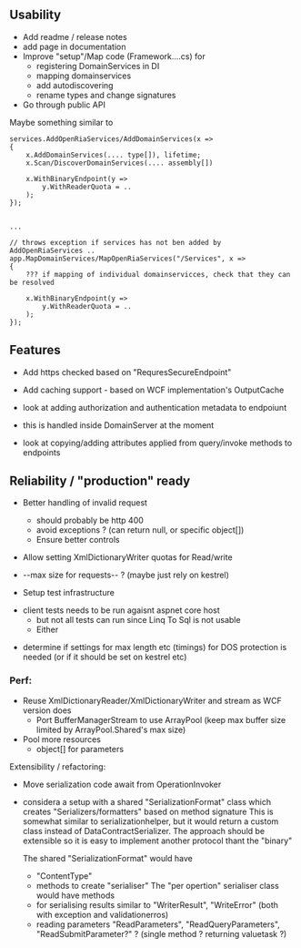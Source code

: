 ﻿
## Usability 

* Add readme / release notes
* add page in documentation
* Improve "setup"/Map code (Framework....cs) for 
   * registering DomainServices in DI 
   * mapping domainservices
   * add autodiscovering
   * rename types and change signatures
* Go through public API


Maybe something similar to 

```
services.AddOpenRiaServices/AddDomainServices(x => 
{
    x.AddDomainServices(.... type[]), lifetime;
    x.Scan/DiscoverDomainServices(.... assembly[])

    x.WithBinaryEndpoint(y => 
        y.WithReaderQuota = .. 
    );
});


...

// throws exception if services has not ben added by AddOpenRiaServices ..
app.MapDomainServices/MapOpenRiaServices("/Services", x => 
{
    ??? if mapping of individual domainservicces, check that they can be resolved

    x.WithBinaryEndpoint(y => 
        y.WithReaderQuota = .. 
    );
});
```

## Features 
* Add https checked based on "RequresSecureEndpoint"
* Add caching support - based on WCF implementation's OutputCache

* look at adding authorization and authentication metadata to endpoiunt
 - this is handled inside DomainServer at the moment
* look at copying/adding attributes applied from query/invoke methods to endpoints

## Reliability / "production" ready


* Better handling of invalid request
   - should probably be http 400
   - avoid exceptions ? (can return null, or specific object[])
   - Ensure better controls 


* Allow setting XmlDictionaryWriter quotas for Read/write
* --max size for requests-- ? (maybe just rely on kestrel)

* Setup test infrastructure
- client tests needs to be run agaisnt aspnet core host 
  * but not all tests can run since Linq To Sql is not usable
  * Either 

* determine if settings for max length etc (timings) for DOS protection is needed (or if it should be set on kestrel etc)

### Perf:

* Reuse XmlDictionaryReader/XmlDictionaryWriter and stream as WCF version does
   * Port BufferManagerStream to use ArrayPool (keep max buffer size limited by ArrayPool.Shared's max size)
* Pool more resources
   * object[] for parameters

Extensibility / refactoring:

* Move serialization code await from OperationInvoker
- considera a setup with a shared "SerializationFormat" class which creates "Serializers/formatters" based on method signature
 This is somewhat similar to serializationhelper, but it would return a custom class instead of DataContractSerializer.
 The approach should be extensible so it is easy to implement another protocol thant the "binary"

     The shared "SerializationFormat" would have 
     - "ContentType"
     - methods to create "serialiser"
     The "per opertion" serialiser class would have methods 
     - for serialising results similar to "WriterResult", "WriteError" (both with exception and validationerros)
     - reading parameters "ReadParameters", "ReadQueryParameters", "ReadSubmitParameter?" ? (single method ? returning valuetask ?)


